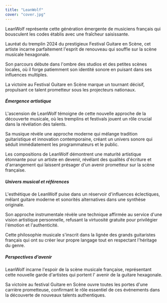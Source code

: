 ```yaml
---
title: "LeanWolf"
cover: "cover.jpg"
---
```


LeanWolf représente cette génération émergente de musiciens français qui bousculent les codes établis avec une fraîcheur
saisissante.

Lauréat du tremplin 2024 du prestigieux Festival Guitare en Scène, cet artiste incarne parfaitement l'esprit de
renouveau qui souffle sur la scène musicale hexagonale.

Son parcours débute dans l'ombre des studios et des petites scènes locales, où il forge patiemment son identité sonore
en puisant dans ses influences multiples.

La victoire au Festival Guitare en Scène marque un tournant décisif, propulsant ce talent prometteur sous les
projecteurs nationaux.


##### Émergence artistique

L'ascension de LeanWolf témoigne de cette nouvelle approche de la découverte musicale, où les tremplins et festivals
jouent un rôle crucial dans la révélation des talents.

Sa musique révèle une approche moderne qui mélange tradition guitaristique et innovation contemporaine, créant un
univers sonore qui séduit immédiatement les programmateurs et le public.

Les compositions de LeanWolf démontrent une maturité artistique étonnante pour un artiste en devenir, révélant des
qualités d'écriture et d'arrangement qui laissent présager d'un avenir prometteur sur la scène française.


##### Univers musical et références

L'esthétique de LeanWolf puise dans un réservoir d'influences éclectiques, mêlant guitare moderne et sonorités
alternatives dans une synthèse originale.

Son approche instrumentale révèle une technique affirmée au service d'une vision artistique personnelle, refusant la
virtuosité gratuite pour privilégier l'émotion et l'authenticité.

Cette philosophie musicale s'inscrit dans la lignée des grands guitaristes français qui ont su créer leur propre langage
tout en respectant l'héritage du genre.


##### Perspectives d'avenir

LeanWolf incarne l'espoir de la scène musicale française, représentant cette nouvelle garde d'artistes qui portent l'
avenir de la guitare hexagonale.

Sa victoire au festival Guitare en Scène ouvre toutes les portes d'une carrière prometteuse, confirmant le rôle
essentiel de ces événements dans la découverte de nouveaux talents authentiques.
